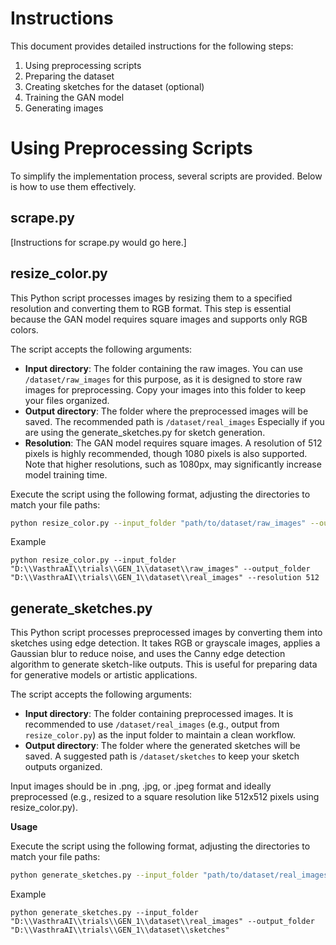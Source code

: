 # Instructions

This document provides detailed instructions for the following steps:
1. Using preprocessing scripts
2. Preparing the dataset
3. Creating sketches for the dataset (optional)
4. Training the GAN model
5. Generating images

# Using Preprocessing Scripts
To simplify the implementation process, several scripts are provided. Below is how to use them effectively.

## scrape.py
[Instructions for scrape.py would go here.]

## resize_color.py
This Python script processes images by resizing them to a specified resolution and converting them to RGB format. This step is essential because the GAN model requires square images and supports only RGB colors.

The script accepts the following arguments:
- **Input directory**: The folder containing the raw images. You can use `/dataset/raw_images` for this purpose, as it is designed to store raw images for preprocessing. Copy your images into this folder to keep your files organized.
- **Output directory**: The folder where the preprocessed images will be saved. The recommended path is `/dataset/real_images` Especially if you are using the generate_sketches.py for sketch generation.
- **Resolution**: The GAN model requires square images. A resolution of 512 pixels is highly recommended, though 1080 pixels is also supported. Note that higher resolutions, such as 1080px, may significantly increase model training time.

Execute the script using the following format, adjusting the directories to match your file paths:

```bash
python resize_color.py --input_folder "path/to/dataset/raw_images" --output_folder "path/to/dataset/real_images" --resolution 512
```

Example
```
python resize_color.py --input_folder "D:\\VasthraAI\\trials\\GEN_1\\dataset\\raw_images" --output_folder "D:\\VasthraAI\\trials\\GEN_1\\dataset\\real_images" --resolution 512
```

## generate_sketches.py

This Python script processes preprocessed images by converting them into sketches using edge detection. It takes RGB or grayscale images, applies a Gaussian blur to reduce noise, and uses the Canny edge detection algorithm to generate sketch-like outputs. This is useful for preparing data for generative models or artistic applications.

The script accepts the following arguments:
- **Input directory**: The folder containing preprocessed images. It is recommended to use `/dataset/real_images` (e.g., output from `resize_color.py`) as the input folder to maintain a clean workflow.
- **Output directory**: The folder where the generated sketches will be saved. A suggested path is `/dataset/sketches` to keep your sketch outputs organized.

Input images should be in .png, .jpg, or .jpeg format and ideally preprocessed (e.g., resized to a square resolution like 512x512 pixels using resize_color.py).

**Usage**

Execute the script using the following format, adjusting the directories to match your file paths:

```bash
python generate_sketches.py --input_folder "path/to/dataset/real_images" --output_folder "path/to/dataset/sketches"
```

Example
```
python generate_sketches.py --input_folder "D:\\VasthraAI\\trials\\GEN_1\\dataset\\real_images" --output_folder "D:\\VasthraAI\\trials\\GEN_1\\dataset\\sketches"
```